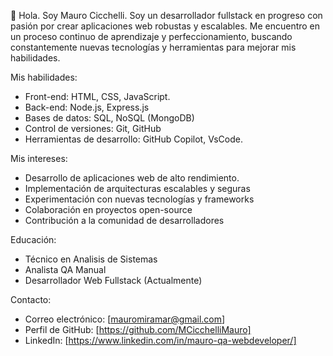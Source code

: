  👋 Hola. Soy Mauro Cicchelli. Soy un desarrollador fullstack en progreso con pasión por crear aplicaciones web robustas y escalables.
  Me encuentro en un proceso continuo de aprendizaje y perfeccionamiento, buscando constantemente nuevas tecnologías y herramientas para mejorar mis habilidades.

Mis habilidades:

- Front-end: HTML, CSS, JavaScript.
- Back-end: Node.js, Express.js
- Bases de datos: SQL, NoSQL (MongoDB)
- Control de versiones: Git, GitHub
- Herramientas de desarrollo: GitHub Copilot, VsCode.

Mis intereses:

- Desarrollo de aplicaciones web de alto rendimiento.
- Implementación de arquitecturas escalables y seguras
- Experimentación con nuevas tecnologías y frameworks
- Colaboración en proyectos open-source
- Contribución a la comunidad de desarrolladores

Educación:

- Técnico en Analisis de Sistemas
- Analista QA Manual
- Desarrollador Web Fullstack (Actualmente)

Contacto:

- Correo electrónico: [mauromiramar@gmail.com]
- Perfil de GitHub: [https://github.com/MCicchelliMauro]
- LinkedIn: [https://www.linkedin.com/in/mauro-qa-webdeveloper/]

<!---
MCicchelliMauro/MCicchelliMauro is a ✨ special ✨ repository because its `README.md` (this file) appears on your GitHub profile.
You can click the Preview link to take a look at your changes.
--->



